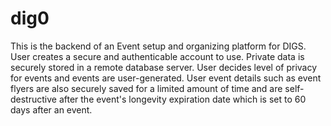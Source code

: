 # dig0

This is the backend of an Event setup and organizing platform for DIGS.
User creates a secure and authenticable account to use. Private data is securely stored in a remote database server. User decides level of privacy for events and events are user-generated.
User event details such as event flyers are also securely saved for a limited amount of time and are self-destructive after the event's longevity expiration date which is set to 60 days after an event.
